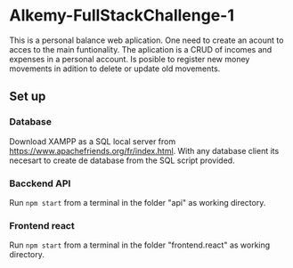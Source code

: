 # Alkemy-FullStackChallenge-1
This is a personal balance web aplication. One need to create an acount to acces to the main funtionality. The aplication is a CRUD of incomes and expenses in a personal account. Is posible to register new money movements in adition to delete or update old movements.

## Set up
### Database
Download XAMPP as a SQL local server from https://www.apachefriends.org/fr/index.html. With any database client its necesart to create de database from the SQL script provided.
### Bacckend API
Run <code>npm start</code> from a terminal in the folder "api" as working directory.
### Frontend react
Run <code>npm start</code> from a terminal in the folder "frontend.react" as working directory.
